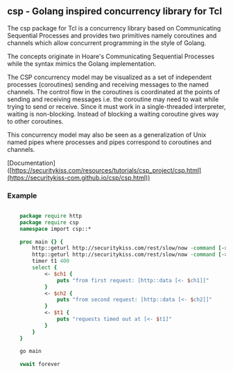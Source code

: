 ## csp - Golang inspired concurrency library for Tcl

The csp package for Tcl is a concurrency library based on Communicating Sequential Processes and provides two primitives namely coroutines and channels which allow concurrent programming in the style of Golang.

The concepts originate in Hoare's Communicating Sequential Processes while the syntax mimics the Golang implementation.

The CSP concurrency model may be visualized as a set of independent processes (coroutines) sending and receiving messages to the named channels. The control flow in the coroutines is coordinated at the points of sending and receiving messages i.e. the coroutine may need to wait while trying to send or receive. Since it must work in a single-threaded interpreter, waiting is non-blocking. Instead of blocking a waiting coroutine gives way to other coroutines.

This concurrency model may also be seen as a generalization of Unix named pipes where processes and pipes correspond to coroutines and channels.



[Documentation] ([https://securitykiss.com/resources/tutorials/csp_project/csp.html](https://securitykiss-com.github.io/csp/csp.html))



### Example

```tcl

    package require http
    package require csp
    namespace import csp::*
 
    proc main {} {
        http::geturl http://securitykiss.com/rest/slow/now -command [-> ch1]
        http::geturl http://securitykiss.com/rest/slow/now -command [-> ch2]
        timer t1 400
        select {
            <- $ch1 {
                puts "from first request: [http::data [<- $ch1]]"
            }
            <- $ch2 {
                puts "from second request: [http::data [<- $ch2]]"
            }
            <- $t1 {
                puts "requests timed out at [<- $t1]"
            }
        }
    }
 
    go main
 
    vwait forever

```

